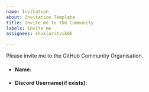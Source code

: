 ```yaml
---
name: Invitation
about: Invitation Template
title: Invite me to the Community
labels: Invite me
assignees: shuklaritvik06

---
```


Please invite me to the GitHub Community Organisation.

- #### Name:

- #### Discord Username(if exists):
